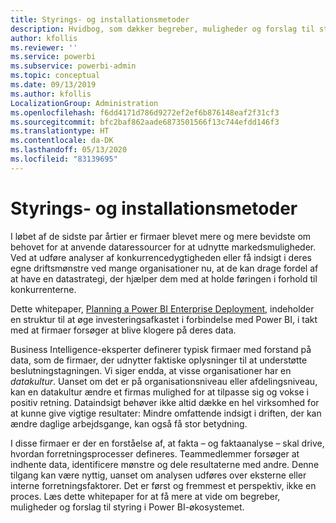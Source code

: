 ```yaml
---
title: Styrings- og installationsmetoder
description: Hvidbog, som dækker begreber, muligheder og forslag til styring i Power BI-økosystemet.
author: kfollis
ms.reviewer: ''
ms.service: powerbi
ms.subservice: powerbi-admin
ms.topic: conceptual
ms.date: 09/13/2019
ms.author: kfollis
LocalizationGroup: Administration
ms.openlocfilehash: f6dd4171d786d9272ef2ef6b876148eaf2f31cf3
ms.sourcegitcommit: bfc2baf862aade6873501566f13c744efdd146f3
ms.translationtype: HT
ms.contentlocale: da-DK
ms.lasthandoff: 05/13/2020
ms.locfileid: "83139695"
---
```

# <a name="governance-and-deployment-approaches"></a>Styrings- og installationsmetoder

I løbet af de sidste par årtier er firmaer blevet mere og mere bevidste om behovet for at anvende dataressourcer for at udnytte markedsmuligheder. Ved at udføre analyser af konkurrencedygtigheden eller få indsigt i deres egne driftsmønstre ved mange organisationer nu, at de kan drage fordel af at have en datastrategi, der hjælper dem med at holde føringen i forhold til konkurrenterne.  

Dette whitepaper, [Planning a Power BI Enterprise Deployment](https://go.microsoft.com/fwlink/?linkid=2057861), indeholder en struktur til at øge investeringsafkastet i forbindelse med Power BI, i takt med at firmaer forsøger at blive klogere på deres data.

Business Intelligence-eksperter definerer typisk firmaer med forstand på data, som de firmaer, der udnytter faktiske oplysninger til at understøtte beslutningstagningen.  Vi siger endda, at visse organisationer har en *datakultur*. Uanset om det er på organisationsniveau eller afdelingsniveau, kan en datakultur ændre et firmas mulighed for at tilpasse sig og vokse i positiv retning.  Dataindsigt behøver ikke altid dække en hel virksomhed for at kunne give vigtige resultater: Mindre omfattende indsigt i driften, der kan ændre daglige arbejdsgange, kan også få stor betydning.

I disse firmaer er der en forståelse af, at fakta – og faktaanalyse – skal drive, hvordan forretningsprocesser defineres. Teammedlemmer forsøger at indhente data, identificere mønstre og dele resultaterne med andre. Denne tilgang kan være nyttig, uanset om analysen udføres over eksterne eller interne forretningsfaktorer. Det er først og fremmest et perspektiv, ikke en proces. Læs dette whitepaper for at få mere at vide om begreber, muligheder og forslag til styring i Power BI-økosystemet.